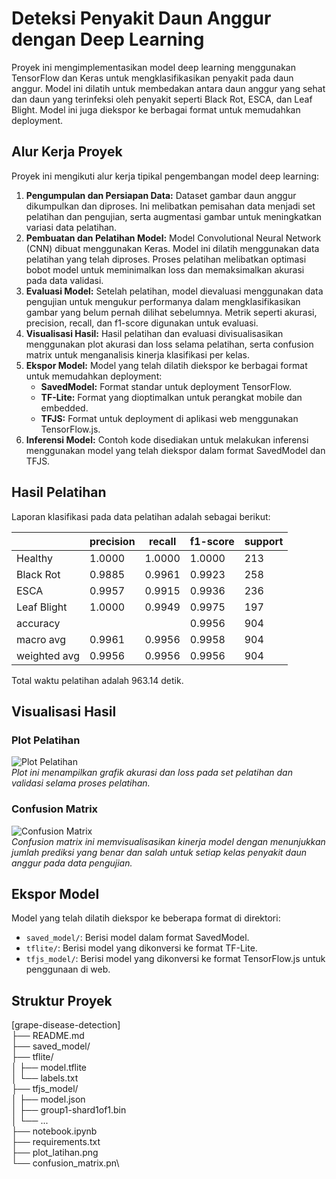 # Deteksi Penyakit Daun Anggur dengan Deep Learning
Proyek ini mengimplementasikan model deep learning menggunakan TensorFlow dan Keras untuk mengklasifikasikan penyakit pada daun anggur. Model ini dilatih untuk membedakan antara daun anggur yang sehat dan daun yang terinfeksi oleh penyakit seperti Black Rot, ESCA, dan Leaf Blight. Model ini juga diekspor ke berbagai format untuk memudahkan deployment.

## Alur Kerja Proyek
Proyek ini mengikuti alur kerja tipikal pengembangan model deep learning:
1.  **Pengumpulan dan Persiapan Data:** Dataset gambar daun anggur dikumpulkan dan diproses. Ini melibatkan pemisahan data menjadi set pelatihan dan pengujian, serta augmentasi gambar untuk meningkatkan variasi data pelatihan.
2.  **Pembuatan dan Pelatihan Model:** Model Convolutional Neural Network (CNN) dibuat menggunakan Keras. Model ini dilatih menggunakan data pelatihan yang telah diproses. Proses pelatihan melibatkan optimasi bobot model untuk meminimalkan loss dan memaksimalkan akurasi pada data validasi.
3.  **Evaluasi Model:** Setelah pelatihan, model dievaluasi menggunakan data pengujian untuk mengukur performanya dalam mengklasifikasikan gambar yang belum pernah dilihat sebelumnya. Metrik seperti akurasi, precision, recall, dan f1-score digunakan untuk evaluasi.
4.  **Visualisasi Hasil:** Hasil pelatihan dan evaluasi divisualisasikan menggunakan plot akurasi dan loss selama pelatihan, serta confusion matrix untuk menganalisis kinerja klasifikasi per kelas.
5.  **Ekspor Model:** Model yang telah dilatih diekspor ke berbagai format untuk memudahkan deployment:
    * **SavedModel:** Format standar untuk deployment TensorFlow.
    * **TF-Lite:** Format yang dioptimalkan untuk perangkat mobile dan embedded.
    * **TFJS:** Format untuk deployment di aplikasi web menggunakan TensorFlow.js.
6.  **Inferensi Model:** Contoh kode disediakan untuk melakukan inferensi menggunakan model yang telah diekspor dalam format SavedModel dan TFJS.

## Hasil Pelatihan

Laporan klasifikasi pada data pelatihan adalah sebagai berikut:

|               | precision | recall | f1-score | support |
|---------------|-----------|--------|----------|---------|
| Healthy       | 1.0000    | 1.0000 | 1.0000   | 213     |
| Black Rot     | 0.9885    | 0.9961 | 0.9923   | 258     |
| ESCA          | 0.9957    | 0.9915 | 0.9936   | 236     |
| Leaf Blight   | 1.0000    | 0.9949 | 0.9975   | 197     |
| accuracy      |           |        | 0.9956   | 904     |
| macro avg     | 0.9961    | 0.9956 | 0.9958   | 904     |
| weighted avg  | 0.9956    | 0.9956 | 0.9956   | 904     |

Total waktu pelatihan adalah 963.14 detik.

## Visualisasi Hasil

### Plot Pelatihan

![Plot Pelatihan](./plot_latihan.png)\
_Plot ini menampilkan grafik akurasi dan loss pada set pelatihan dan validasi selama proses pelatihan._

### Confusion Matrix

![Confusion Matrix](./confusion_matrix.png)\
_Confusion matrix ini memvisualisasikan kinerja model dengan menunjukkan jumlah prediksi yang benar dan salah untuk setiap kelas penyakit daun anggur pada data pengujian._

## Ekspor Model
Model yang telah dilatih diekspor ke beberapa format di direktori:
* `saved_model/`: Berisi model dalam format SavedModel.
* `tflite/`: Berisi model yang dikonversi ke format TF-Lite.
* `tfjs_model/`: Berisi model yang dikonversi ke format TensorFlow.js untuk penggunaan di web.

## Struktur Proyek
[grape-disease-detection]\
├── README.md\
├── saved_model/\
├── tflite/\
│   ├── model.tflite\
│   └── labels.txt\
├── tfjs_model/\
│   ├── model.json\
│   ├── group1-shard1of1.bin\
│   └── ...\
├── notebook.ipynb\
├── requirements.txt\
├── plot_latihan.png\
└── confusion_matrix.pn\
